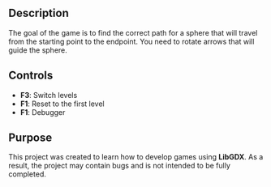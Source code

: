 ## Description
The goal of the game is to find the correct path for a sphere that will travel from the starting point to the endpoint. You need to rotate arrows that will guide the sphere.

## Controls
- **F3**: Switch levels
- **F1**: Reset to the first level
- **F1**: Debugger
  
## Purpose
This project was created to learn how to develop games using **LibGDX**. As a result, the project may contain bugs and is not intended to be fully completed.
